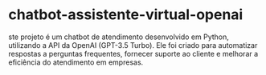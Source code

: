 # chatbot-assistente-virtual-openai
ste projeto é um chatbot de atendimento desenvolvido em Python, utilizando a API da OpenAI (GPT-3.5 Turbo). Ele foi criado para automatizar respostas a perguntas frequentes, fornecer suporte ao cliente e melhorar a eficiência do atendimento em empresas.
